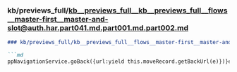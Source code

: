 ### kb/previews_full/kb__previews_full__kb__previews_full__flows__master-first__master-and-slot@auth.har.part041.md.part001.md.part002.md

```md
### kb/previews_full/kb__previews_full__flows__master-first__master-and-slot@auth.har.part041.md.part001.md (part 002)

```md
ppNavigationService.goBack({url:yield this.moveRecord.getBackUrl(e)})}else this.navigationServic
```

```

```
